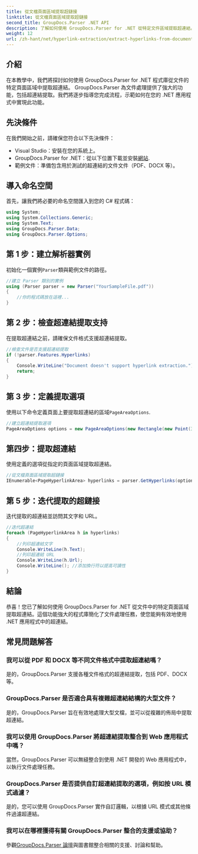 ```yaml
---
title: 從文檔頁面區域提取超鏈接
linktitle: 從文檔頁面區域提取超鏈接
second_title: GroupDocs.Parser .NET API
description: 了解如何使用 GroupDocs.Parser for .NET 從特定文件區域提取超連結。增強您的文件處理能力。
weight: 12
url: /zh-hant/net/hyperlink-extraction/extract-hyperlinks-from-document-page-area/
---
```

## 介紹
在本教學中，我們將探討如何使用 GroupDocs.Parser for .NET 程式庫從文件的特定頁面區域中提取超連結。 GroupDocs.Parser 為文件處理提供了強大的功能，包括超連結提取。我們將逐步指導您完成流程，示範如何在您的 .NET 應用程式中實現此功能。
## 先決條件
在我們開始之前，請確保您符合以下先決條件：
- Visual Studio：安裝在您的系統上。
- GroupDocs.Parser for .NET：從以下位置下載並安裝[網站](https://releases.groupdocs.com/parser/net/).
- 範例文件：準備包含用於測試的超連結的文件文件（PDF、DOCX 等）。

## 導入命名空間
首先，讓我們將必要的命名空間匯入到您的 C# 程式碼：
```csharp
using System;
using System.Collections.Generic;
using System.Text;
using GroupDocs.Parser.Data;
using GroupDocs.Parser.Options;
```
## 第 1 步：建立解析器實例
初始化一個實例`Parser`類與範例文件的路徑。
```csharp
//建立 Parser 類別的實例
using (Parser parser = new Parser("YourSampleFile.pdf"))
{
    //你的程式碼放在這裡...
}
```
## 第 2 步：檢查超連結提取支持
在提取超連結之前，請確保文件格式支援超連結提取。
```csharp
//檢查文件是否支援超連結提取
if (!parser.Features.Hyperlinks)
{
    Console.WriteLine("Document doesn't support hyperlink extraction.");
    return;
}
```
## 第 3 步：定義提取選項
使用以下命令定義頁面上要提取超連結的區域`PageAreaOptions`.
```csharp
//建立超連結提取選項
PageAreaOptions options = new PageAreaOptions(new Rectangle(new Point(380, 90), new Size(150, 50)));
```
## 第四步：提取超連結
使用定義的選項從指定的頁面區域提取超連結。
```csharp
//從文檔頁面區域提取超鏈接
IEnumerable<PageHyperlinkArea> hyperlinks = parser.GetHyperlinks(options);
```
## 第 5 步：迭代提取的超鏈接
迭代提取的超連結並訪問其文字和 URL。
```csharp
//迭代超連結
foreach (PageHyperlinkArea h in hyperlinks)
{
    //列印超連結文字
    Console.WriteLine(h.Text);
    //列印超連結 URL
    Console.WriteLine(h.Url);
    Console.WriteLine(); //添加換行符以提高可讀性
}
```

## 結論
恭喜！您已了解如何使用 GroupDocs.Parser for .NET 從文件中的特定頁面區域提取超連結。這個功能強大的程式庫簡化了文件處理任務，使您能夠有效地使用 .NET 應用程式中的超連結。

## 常見問題解答
### 我可以從 PDF 和 DOCX 等不同文件格式中提取超連結嗎？
是的，GroupDocs.Parser 支援各種文件格式的超連結提取，包括 PDF、DOCX 等。
### GroupDocs.Parser 是否適合具有複雜超連結結構的大型文件？
是的，GroupDocs.Parser 旨在有效地處理大型文檔，並可以從複雜的佈局中提取超連結。
### 我可以使用 GroupDocs.Parser 將超連結提取整合到 Web 應用程式中嗎？
當然，GroupDocs.Parser 可以無縫整合到使用 .NET 開發的 Web 應用程式中，以執行文件處理任務。
### GroupDocs.Parser 是否提供自訂超連結提取的選項，例如按 URL 模式過濾？
是的，您可以使用 GroupDocs.Parser 實作自訂邏輯，以根據 URL 模式或其他條件過濾超連結。
### 我可以在哪裡獲得有關 GroupDocs.Parser 整合的支援或協助？
參觀[GroupDocs.Parser 論壇](https://forum.groupdocs.com/c/parser/17)與圖書館整合相關的支援、討論和幫助。